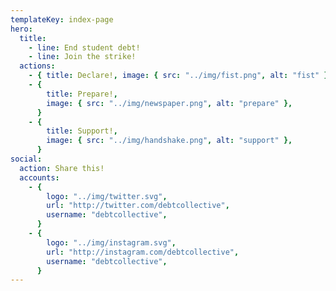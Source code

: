 ```yaml
---
templateKey: index-page
hero:
  title:
    - line: End student debt!
    - line: Join the strike!
  actions:
    - { title: Declare!, image: { src: "../img/fist.png", alt: "fist" } }
    - {
        title: Prepare!,
        image: { src: "../img/newspaper.png", alt: "prepare" },
      }
    - {
        title: Support!,
        image: { src: "../img/handshake.png", alt: "support" },
      }
social:
  action: Share this!
  accounts:
    - {
        logo: "../img/twitter.svg",
        url: "http://twitter.com/debtcollective",
        username: "debtcollective",
      }
    - {
        logo: "../img/instagram.svg",
        url: "http://instagram.com/debtcollective",
        username: "debtcollective",
      }
---
```

